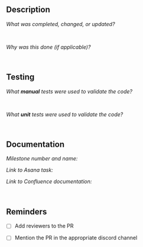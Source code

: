 ## Description

*What was completed, changed, or updated?* 
<!-- Describe below . . . -->

<!-- Description done -->
<br/>

*Why was this done (if applicable)?*
<!-- Explain or mark as "N/A" below . . . -->

<!-- Explaination done -->
<br/>


## Testing

*What **manual** tests were used to validate the code?*
<!-- Start listing manual tests below . . . -->

<!-- Manual test listing done -->
<br/>

*What **unit** tests were used to validate the code?*
<!-- Start listing unit tests below . . . -->

<!-- Unit test listing done -->
<br/>


## Documentation

*Milestone number and name:*

*Link to Asana task:*

*Link to Confluence documentation:*

<br/>


## Reminders

- [ ] Add reviewers to the PR

- [ ] Mention the PR in the appropriate discord channel 
